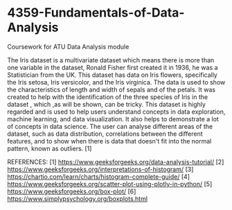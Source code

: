 # 4359-Fundamentals-of-Data-Analysis
Coursework for ATU Data Analysis module

The Iris dataset is a multivariate dataset which means there is more than one variable in the dataset, Ronald Fisher first created it in 1936, he was a Statistician from the UK. This dataset has data on Iris flowers, specifically the Iris setosa, Iris versicolor, and the Iris virginica. The data is used to show the characteristics of length and width of sepals and of the petals. It was created to help with the identification of the three species of Iris in the dataset , which ,as will be shown, can be tricky.
This dataset is highly regarded and is used to help users understand concepts in data exploration, machine learning, and data visualization. It also helps to demonstrate a lot of concepts in data science. The user can analyse different areas of the dataset, such as data distribution, correlations between the different features, and to show when there is data that doesn't fit into the normal pattern, known as outliers. [1]


REFERENCES: [1] https://www.geeksforgeeks.org/data-analysis-tutorial/
[2] https://www.geeksforgeeks.org/interpretations-of-histogram/
[3] https://chartio.com/learn/charts/histogram-complete-guide/
[4] https://www.geeksforgeeks.org/scatter-plot-using-plotly-in-python/
[5] https://www.geeksforgeeks.org/box-plot/
[6] https://www.simplypsychology.org/boxplots.html


